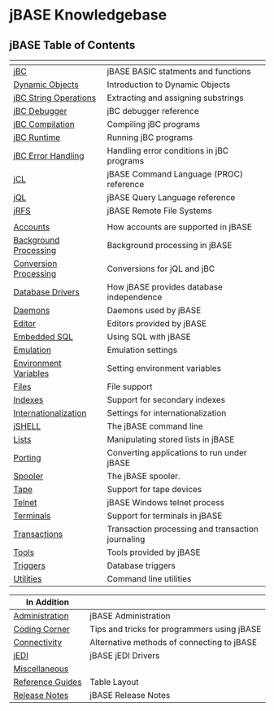 # jBASE Knowledgebase

## jBASE Table of Contents

| <!----> | <!----> |
| --- | --- |
| [jBC](./jbc/README.md) | jBASE BASIC statments and functions |
| [Dynamic Objects](./dynamic-objects/README.md) | Introduction to Dynamic Objects |
| [jBC String Operations](./jbc-string-operations/README.md) | Extracting and assigning substrings |
| [jBC Debugger](./debugger/README.md) | jBC debugger reference |
| [jBC Compilation](./compilation/README.md) | Compiling jBC programs |
| [jBC Runtime](./jbc-runtime/README.md) | Running jBC programs |
| [jBC Error Handling](./jbc-error-handling/README.md) | Handling error conditions in jBC programs |
| [jCL](./jcl/README.md) | jBASE Command Language (PROC) reference |
| [jQL](./jql/README.md)| jBASE Query Language reference |
| [jRFS](./jrfs/README.md) | jBASE Remote File Systems |
| <!----> | <!----> |
| [Accounts](./accounts/README.md) | How accounts are supported in jBASE |
| [Background Processing](./background-processing/README.md) | Background processing in jBASE |
| [Conversion Processing](./conversion-processing/README.md) | Conversions for jQL and jBC |
| [Database Drivers](./database-drivers/README.md) | How jBASE provides database independence |
| [Daemons](./daemons/README.md) | Daemons used by jBASE |
| [Editor](./editor/README.md) | Editors provided by jBASE |
| [Embedded SQL](./jbc/embedded-sql-for-jbase-basic/README.md) | Using SQL with jBASE |
| [Emulation](./emulation/README.md) | Emulation settings |
| [Environment Variables](./environment-variables/README.md) | Setting environment variables |
| [Files](./files/README.md) | File support |
| [Indexes](./indexes/README.md) | Support for secondary indexes |
| [Internationalization](./internationalization/README.md) | Settings for internationalization |
| [jSHELL](./jshell/README.md) | The jBASE command line |
| [Lists](./lists/README.md) | Manipulating stored lists in jBASE |
| [Porting](./porting/README.md) | Converting applications to run under jBASE |
| [Spooler](./spooler/README.md) |  The jBASE spooler. |
| [Tape](./tape/README.md) | Support for tape devices |
| [Telnet](./telnet/README.md) |  jBASE Windows telnet process |
| [Terminals](./terminal/README.md) | Support for terminals in jBASE |
| [Transactions](./transactions/README.md) | Transaction processing and transaction journaling |  
| [Tools](./tools/README.md) | Tools provided by jBASE |
| [Triggers](./triggers/README.md) | Database triggers |
| [Utilities](./utilities/README.md) | Command line utilities |

| In Addition | <!----> |
| --- | --- |
| [Administration](./administration/README.md) | jBASE Administration |
| [Coding Corner](./coding-corner/README.md) | Tips and tricks for programmers using jBASE |
| [Connectivity](./connectivity/README.md) | Alternative methods of connecting to jBASE |
| [jEDI](./jedi/README.md) | jBASE jEDI Drivers |
| [Miscellaneous](./miscellaneous/README.md)
| [Reference Guides](./reference-guides/README.md) | Table Layout |
| [Release Notes](./release-notes/README.md) | jBASE Release Notes |
